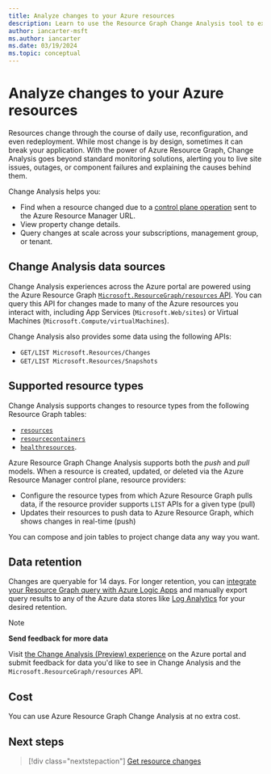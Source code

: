```yaml
---
title: Analyze changes to your Azure resources
description: Learn to use the Resource Graph Change Analysis tool to explore and analyze changes in your resources.
author: iancarter-msft
ms.author: iancarter
ms.date: 03/19/2024
ms.topic: conceptual
---
```


# Analyze changes to your Azure resources

Resources change through the course of daily use, reconfiguration, and even redeployment. While most change is by design, sometimes it can break your application. With the power of Azure Resource Graph, Change Analysis goes beyond standard monitoring solutions, alerting you to live site issues, outages, or component failures and explaining the causes behind them. 

Change Analysis helps you:

- Find when a resource changed due to a [control plane operation](../../../azure-resource-manager/management/control-plane-and-data-plane.md) sent to the Azure Resource Manager URL.
- View property change details.
- Query changes at scale across your subscriptions, management group, or tenant.

## Change Analysis data sources

Change Analysis experiences across the Azure portal are powered using the Azure Resource Graph [`Microsoft.ResourceGraph/resources` API](/rest/api/azureresourcegraph/resourcegraph/resources/resources). You can query this API for changes made to many of the Azure resources you interact with, including App Services (`Microsoft.Web/sites`) or Virtual Machines (`Microsoft.Compute/virtualMachines`). 

Change Analysis also provides some data using the following APIs:
- `GET/LIST Microsoft.Resources/Changes`
- `GET/LIST Microsoft.Resources/Snapshots`

## Supported resource types

Change Analysis supports changes to resource types from the following Resource Graph tables:
- [`resources`](../reference/supported-tables-resources.md#resources) 
- [`resourcecontainers`](../reference/supported-tables-resources.md#resourcecontainers) 
- [`healthresources`](../reference/supported-tables-resources.md#healthresources). 

Azure Resource Graph Change Analysis supports both the _push_ and _pull_ models. When a resource is created, updated, or deleted via the Azure Resource Manager control plane, resource providers:
- Configure the resource types from which Azure Resource Graph pulls data, if the resource provider supports `LIST` APIs for a given type (pull)
- Updates their resources to push data to Azure Resource Graph, which shows changes in real-time (push)

You can compose and join tables to project change data any way you want.

## Data retention

Changes are queryable for 14 days. For longer retention, you can [integrate your Resource Graph query with Azure Logic Apps](../tutorials/logic-app-calling-arg.md) and manually export query results to any of the Azure data stores like [Log Analytics](../../../azure-monitor/logs/log-analytics-overview.md) for your desired retention.

> [!NOTE]
> **Send feedback for more data**  
>  
> Visit [the Change Analysis (Preview) experience](./view-resource-changes.md) on the Azure portal and submit feedback for data you'd like to see in Change Analysis and the `Microsoft.ResourceGraph/resources` API.

## Cost

You can use Azure Resource Graph Change Analysis at no extra cost. 

## Next steps

> [!div class="nextstepaction"]
> [Get resource changes](../how-to/get-resource-changes.md)